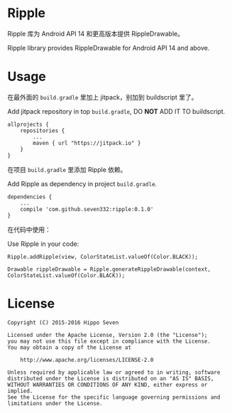 # Ripple

Ripple 库为 Android API 14 和更高版本提供 RippleDrawable。

Ripple library provides RippleDrawable for Android API 14 and above.


# Usage

在最外面的 `build.gradle` 里加上 jitpack，别加到 buildscript 里了。

Add jitpack repository in top `build.gradle`, DO **NOT** ADD IT TO buildscript.

    allprojects {
        repositories {
            ...
            maven { url "https://jitpack.io" }
        }
    }

在项目 `build.gradle` 里添加 Ripple 依赖。

Add Ripple as dependency in project `build.gradle`.

    dependencies {
        ...
        compile 'com.github.seven332:ripple:0.1.0'
    }

在代码中使用：

Use Ripple in your code:

    Ripple.addRipple(view, ColorStateList.valueOf(Color.BLACK));

    Drawable rippleDrawable = Ripple.generateRippleDrawable(context, ColorStateList.valueOf(Color.BLACK));


# License

    Copyright (C) 2015-2016 Hippo Seven

    Licensed under the Apache License, Version 2.0 (the "License");
    you may not use this file except in compliance with the License.
    You may obtain a copy of the License at

        http://www.apache.org/licenses/LICENSE-2.0

    Unless required by applicable law or agreed to in writing, software
    distributed under the License is distributed on an "AS IS" BASIS,
    WITHOUT WARRANTIES OR CONDITIONS OF ANY KIND, either express or implied.
    See the License for the specific language governing permissions and
    limitations under the License.
